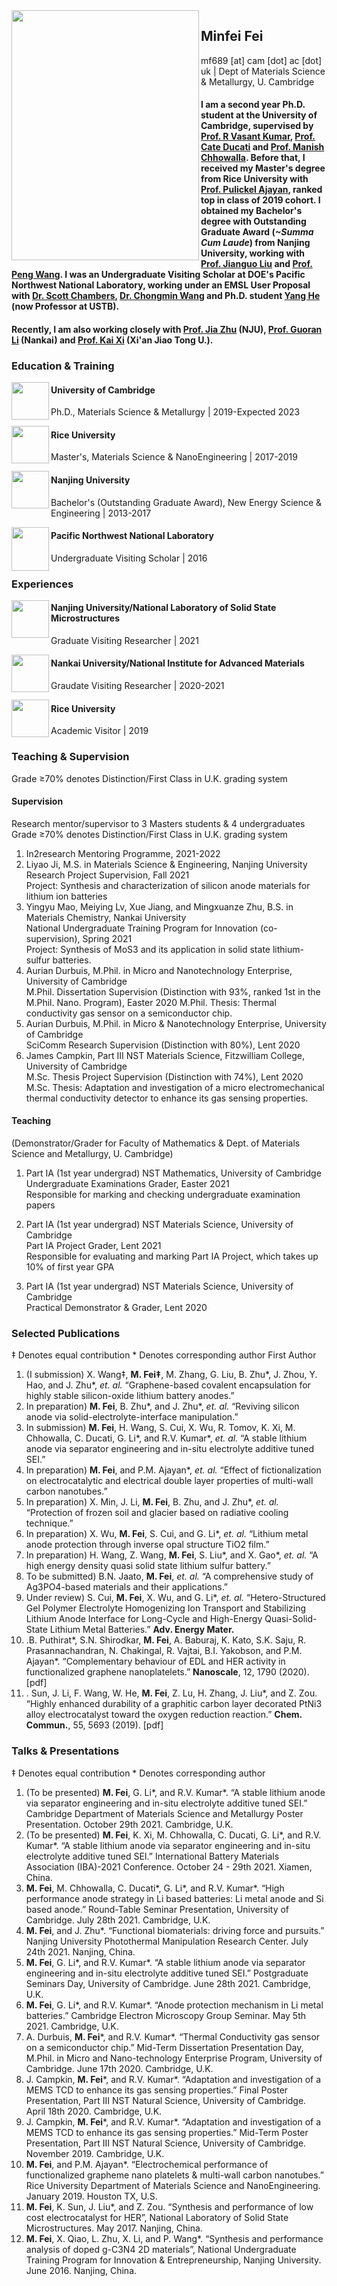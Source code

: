 <img align="left" src="https://user-images.githubusercontent.com/73742009/130071800-242ad6ae-2a0f-4387-ab91-a8e2576d23e8.jpg" width="300" height="400">

## Minfei Fei
mf689 [at] cam [dot] ac [dot] uk | Dept of Materials Science & Metallurgy, U. Cambridge
#### I am a second year Ph.D. student at the University of Cambridge, supervised by [Prof. R Vasant Kumar](https://www.mcg.msm.cam.ac.uk/people/AS/dr-vasant-kumar), [Prof. Cate Ducati](https://www.emg.msm.cam.ac.uk/People/cd251) and [Prof. Manish Chhowalla](https://scholar.google.com/citations?hl=en&user=4XsuGh4AAAAJ). Before that, I received my Master's degree from Rice University with [Prof. Pulickel Ajayan](https://ajayan.rice.edu/pulickel-ajayan.html), ranked top in class of 2019 cohort. I obtained my Bachelor's degree with Outstanding Graduate Award (*~Summa Cum Laude*) from Nanjing University, working with [Prof. Jianguo Liu](https://eng.nju.edu.cn/intl/3d/7f/c34798a474495/page.htm) and [Prof. Peng Wang](https://wangstem.com/). I was an Undergraduate Visiting Scholar at DOE's Pacific Northwest National Laboratory, working under an EMSL User Proposal with [Dr. Scott Chambers](https://www.pnnl.gov/science/staff/staff_info.asp?staff_num=5554), [Dr. Chongmin Wang](https://scholar.google.com/citations?user=k0568hsAAAAJ&hl=en) and Ph.D. student [Yang He](http://mse.ustb.edu.cn/shiziduiwu/shiziduiwu/cailiaoxuexi/2020-05-25/248.html) (now Professor at USTB).
#### Recently, I am also working closely with [Prof. Jia Zhu](https://nanoenergy.nju.edu.cn/) (NJU), [Prof. Guoran Li](https://scholar.google.com/citations?hl=en&user=VP00V08AAAAJ) (Nankai) and [Prof. Kai Xi](https://www.mcg.msm.cam.ac.uk/people/ra/kaixi) (Xi'an Jiao Tong U.).


### Education & Training
<img align="left" src="https://user-images.githubusercontent.com/73742009/130071409-78b9fae8-efb2-452d-b772-33c9f86480cf.png" width="60">

#### University of Cambridge
Ph.D., Materials Science & Metallurgy
| 2019-Expected 2023

<img align="left" src="https://user-images.githubusercontent.com/73742009/130069268-0fc4333d-5e21-4ea8-8d76-8af6d0854fe6.png" width="60"> 

#### Rice University
Master's, Materials Science & NanoEngineering
| 2017-2019

<img align="left" src="https://user-images.githubusercontent.com/73742009/130193490-814ffacd-0e50-44c4-a874-67d93aae74bb.jpg" width="60"> 

#### Nanjing University
Bachelor's (Outstanding Graduate Award), New Energy Science & Engineering 
| 2013-2017

<img align="left" src="https://user-images.githubusercontent.com/73742009/130193805-e715d705-db11-4213-9a28-f856964d906f.png" width="60" height="70"> 

#### Pacific Northwest National Laboratory
Undergraduate Visiting Scholar
| 2016

### Experiences
<img align="left" src="https://user-images.githubusercontent.com/73742009/130193490-814ffacd-0e50-44c4-a874-67d93aae74bb.jpg" width="60"> 

#### Nanjing University/National Laboratory of Solid State Microstructures 
Graduate Visiting Researcher
| 2021

<img align="left" src="https://user-images.githubusercontent.com/73742009/130194124-888988bc-6520-46ea-860b-939deb8e5711.png" width="60"> 

#### Nankai University/National Institute for Advanced Materials
Graudate Visiting Researcher
| 2020-2021

<img align="left" src="https://user-images.githubusercontent.com/73742009/130069268-0fc4333d-5e21-4ea8-8d76-8af6d0854fe6.png" width="60"> 

#### Rice University
Academic Visitor
| 2019

### Teaching & Supervision
Grade ≥70% denotes Distinction/First Class in U.K. grading system

#### Supervision
Research mentor/supervisor to 3 Masters students & 4 undergraduates\
Grade ≥70% denotes Distinction/First Class in U.K. grading system
1. In2research Mentoring Programme, 2021-2022
2. Liyao Ji, M.S. in Materials Science & Engineering, Nanjing University\
	 Research Project Supervision, Fall 2021\
	 Project: Synthesis and characterization of silicon anode materials for lithium ion batteries
3. Yingyu Mao, Meiying Lv, Xue Jiang, and Mingxuanze Zhu, B.S. in Materials Chemistry, Nankai University\
	 National Undergraduate Training Program for Innovation (co-supervision), Spring 2021\
	 Project: Synthesis of MoS3 and its application in solid state lithium-sulfur batteries.
4. Aurian Durbuis, M.Phil. in Micro and Nanotechnology Enterprise, University of Cambridge\
	 M.Phil. Dissertation Supervision (Distinction with 93%, ranked 1st in the M.Phil. Nano. Program), Easter 2020
	 M.Phil. Thesis: Thermal conductivity gas sensor on a semiconductor chip.
5. Aurian Durbuis, M.Phil. in Micro & Nanotechnology Enterprise, University of Cambridge\
	 SciComm Research Supervision (Distinction with 80%), Lent 2020
6. James Campkin, Part III NST Materials Science, Fitzwilliam College, University of Cambridge\
	 M.Sc. Thesis Project Supervision (Distinction with 74%), Lent 2020\
	 M.Sc. Thesis: Adaptation and investigation of a micro electromechanical thermal conductivity detector to enhance its gas sensing properties.

#### Teaching
(Demonstrator/Grader for Faculty of Mathematics & Dept. of Materials Science and Metallurgy, U. Cambridge)

1. Part IA (1st year undergrad) NST Mathematics, University of Cambridge\
   Undergraduate Examinations Grader, Easter 2021\
   Responsible for marking and checking undergraduate examination papers

2. Part IA (1st year undergrad) NST Materials Science, University of Cambridge               
   Part IA Project Grader, Lent 2021\
   Responsible for evaluating and marking Part IA Project, which takes up 10% of first year GPA

3. Part IA (1st year undergrad) NST Materials Science, University of Cambridge\
   Practical Demonstrator & Grader, Lent 2020

### Selected Publications
‡ Denotes equal contribution * Denotes corresponding author
First Author
1.  (I submission)  X. Wang‡, **M. Fei‡**, M. Zhang, G. Liu, B. Zhu*, J. Zhou, Y. Hao, and J. Zhu*, *et. al.* “Graphene-based covalent encapsulation for highly stable silicon-oxide lithium battery anodes.”
2.  In preparation) **M. Fei**, B. Zhu*, and J. Zhu*, *et. al.* “Reviving silicon anode via solid-electrolyte-interface manipulation.”
3.  In submission) **M. Fei**, H. Wang, S. Cui, X. Wu, R. Tomov, K. Xi, M. Chhowalla, C. Ducati, G. Li*, and R.V. Kumar*, *et. al.* “A stable lithium anode via separator engineering and in-situ electrolyte additive tuned SEI.”
4.  In preparation) **M. Fei**, and P.M. Ajayan*, *et. al.* “Effect of fictionalization on electrocatalytic and electrical double layer properties of multi-wall carbon nanotubes.”
5.  In preparation) X. Min, J. Li, **M. Fei**, B. Zhu, and J. Zhu*, *et. al.* “Protection of frozen soil and glacier based on radiative cooling technique.”
6.  In preparation) X. Wu, **M. Fei**, S. Cui, and G. Li*, *et. al.* “Lithium metal anode protection through inverse opal structure TiO2 film.”
7.  In preparation) H. Wang, Z. Wang, **M. Fei**, S. Liu*, and X. Gao*, *et. al.* “A high energy density quasi solid state lithium sulfur battery.”
8.  To be submitted) B.N. Jaato, **M. Fei**, *et. al.* “A comprehensive study of Ag3PO4-based materials and their applications.”
9.  Under review) S. Cui, **M. Fei**, X. Wu, and G. Li*, *et. al.* “Hetero-Structured Gel Polymer Electrolyte Homogenizing Ion Transport and Stabilizing Lithium Anode Interface for Long-Cycle and High-Energy Quasi-Solid-State Lithium Metal Batteries.” **Adv. Energy Mater.**
10. .B. Puthirat*, S.N. Shirodkar, **M. Fei**, A. Baburaj, K. Kato, S.K. Saju, R. Prasannachandran, N. Chakingal, R. Vajtai, B.I. Yakobson, and P.M. Ajayan*. “Complementary behaviour of EDL and HER activity in functionalized graphene nanoplatelets.” **Nanoscale**, 12, 1790 (2020). [pdf]
11. . Sun, J. Li, F. Wang, W. He, **M. Fei**, Z. Lu, H. Zhang, J. Liu*, and Z. Zou. “Highly enhanced durability of a graphitic carbon layer decorated PtNi3 alloy electrocatalyst toward the oxygen reduction reaction.” **Chem. Commun.**, 55, 5693 (2019). [pdf]

### Talks & Presentations
‡ Denotes equal contribution * Denotes corresponding author
1.	(To be presented) **M. Fei**, G. Li*, and R.V. Kumar*. “A stable lithium anode via separator engineering and in-situ electrolyte additive tuned SEI.” Cambridge Department of Materials Science and Metallurgy Poster Presentation. October 29th 2021. Cambridge, U.K.
2.	(To be presented) **M. Fei**, K. Xi, M. Chhowalla, C. Ducati, G. Li*, and R.V. Kumar*. “A stable lithium anode via separator engineering and in-situ electrolyte additive tuned SEI.” International Battery Materials Association (IBA)-2021 Conference. October 24 - 29th 2021. Xiamen, China.
3.	**M. Fei**, M. Chhowalla, C. Ducati*, G. Li*, and R.V. Kumar*. “High performance anode strategy in Li based batteries: Li metal anode and Si based anode.” Round-Table Seminar Presentation, University of Cambridge. July 28th 2021. Cambridge, U.K.
4.	**M. Fei**, and J. Zhu*. “Functional biomaterials: driving force and pursuits.” Nanjing University Photothermal Manipulation Research Center. July 24th 2021. Nanjing, China.
5.	**M. Fei**, G. Li*, and R.V. Kumar*. “A stable lithium anode via separator engineering and in-situ electrolyte additive tuned SEI.” Postgraduate Seminars Day, University of Cambridge. June 28th 2021. Cambridge, U.K.
6.	**M. Fei**, G. Li*, and R.V. Kumar*. “Anode protection mechanism in Li metal batteries.” Cambridge Electron Microscopy Group Seminar. May 5th 2021. Cambridge, U.K.
7.	A. Durbuis, **M. Fei***, and R.V. Kumar*. “Thermal Conductivity gas sensor on a semiconductor chip.” Mid-Term Dissertation Presentation Day, M.Phil. in Micro and Nano-technology Enterprise Program, University of Cambridge. June 17th 2020. Cambridge, U.K.
8.	J. Campkin, **M. Fei***, and R.V. Kumar*. “Adaptation and investigation of a MEMS TCD to enhance its gas sensing properties.” Final Poster Presentation, Part III NST Natural Science, University of Cambridge. April 18th 2020. Cambridge, U.K.
9.	J. Campkin, **M. Fei***, and R.V. Kumar*. “Adaptation and investigation of a MEMS TCD to enhance its gas sensing properties.” Mid-Term Poster Presentation, Part III NST Natural Science, University of Cambridge. November 2019. Cambridge, U.K.
10.	**M. Fei**, and P.M. Ajayan*. “Electrochemical performance of functionalized grapheme nano platelets & multi-wall carbon nanotubes.” Rice University Department of Materials Science and NanoEngineering. January 2019. Houston TX, U.S.
11.	**M. Fei**, K. Sun, J. Liu*, and Z. Zou. “Synthesis and performance of low cost electrocatalyst for HER”, National Laboratory of Solid State Microstructures. May 2017. Nanjing, China.
12.	**M. Fei**, X. Qiao, L. Zhu, X. Li, and P. Wang*. “Synthesis and performance analysis of doped g-C3N4 2D materials”, National Undergraduate Training Program for Innovation & Entrepreneurship, Nanjing University. June 2016. Nanjing, China.


